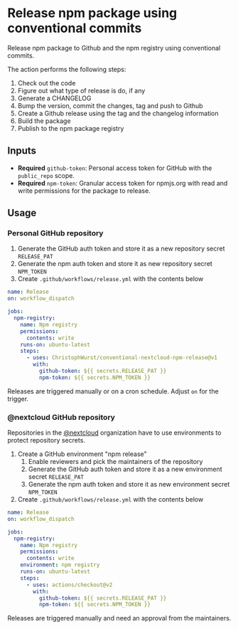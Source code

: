 # Release npm package using conventional commits

Release npm package to Github and the npm registry using conventional commits.

The action performs the following steps:

1) Check out the code
2) Figure out what type of release is do, if any
3) Generate a CHANGELOG
4) Bump the version, commit the changes, tag and push to Github
5) Create a Github release using the tag and the changelog information
6) Build the package
7) Publish to the npm package registry

## Inputs

* **Required** ``github-token``: Personal access token for GitHub with the ``public_repo`` scope.
* **Required** ``npm-token``: Granular access token for npmjs.org with read and write permissions for the package to release.

## Usage

### Personal GitHub repository

1) Generate the GitHub auth token and store it as a new repository secret ``RELEASE_PAT``
2) Generate the npm auth token and store it as new repository secret ``NPM_TOKEN``
3) Create ``.github/workflows/release.yml`` with the contents below

```yaml
name: Release
on: workflow_dispatch

jobs:
  npm-registry:
    name: Npm registry
    permissions:
      contents: write
    runs-on: ubuntu-latest
    steps:
      - uses: ChristophWurst/conventional-nextcloud-npm-release@v1
        with:
          github-token: ${{ secrets.RELEASE_PAT }}
          npm-token: ${{ secrets.NPM_TOKEN }}
```

Releases are triggered manually or on a cron schedule. Adjust `on` for the trigger.

### @nextcloud GitHub repository

Repositories in the [@nextcloud](https://github.com/nextcloud) organization have to use environments to protect repository secrets.

1) Create a GitHub environment "npm release"
   1) Enable reviewers and pick the maintainers of the repository
   2) Generate the GitHub auth token and store it as a new environment secret ``RELEASE_PAT``
   3) Generate the npm auth token and store it as new environment secret ``NPM_TOKEN``
2) Create ``.github/workflows/release.yml`` with the contents below

```yaml
name: Release
on: workflow_dispatch

jobs:
  npm-registry:
    name: Npm registry
    permissions:
      contents: write
    environment: npm registry
    runs-on: ubuntu-latest
    steps:
      - uses: actions/checkout@v2
        with:
          github-token: ${{ secrets.RELEASE_PAT }}
          npm-token: ${{ secrets.NPM_TOKEN }}
```

Releases are triggered manually and need an approval from the maintainers.
